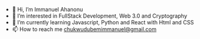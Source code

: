 - 👋 Hi, I’m Immanuel Ahanonu
- 👀 I’m interested in FullStack Development, Web 3.0 and Cryptography
- 🌱 I’m currently learning Javascript, Python and React with Html and CSS
- 📫 How to reach me chukwudubemimmanuel@gmail.com

<!---
Nuel97/Nuel97 is a ✨ special ✨ repository because its `README.md` (this file) appears on your GitHub profile.
You can click the Preview link to take a look at your changes.
--->
